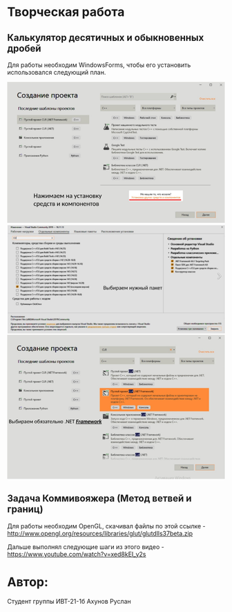 # Творческая работа
## Калькулятор десятичных и обыкновенных дробей

 Для работы необходим WindowsForms, чтобы его установить использовался следующий план.

![Первый шаг](https://github.com/FarWG/Algoritm_NeLab/blob/main/picture/WindowsForms1.png)
![Второй шаг](https://github.com/FarWG/Algoritm_NeLab/blob/main/picture/WindowsForms2.png)
![Третий шаг](https://github.com/FarWG/Algoritm_NeLab/blob/main/picture/WindowsForms3.png)

## Задача Коммивояжера (Метод ветвей и границ)

Для работы необходим OpenGL, скачивал файлы по этой ссылке - http://www.opengl.org/resources/libraries/glut/glutdlls37beta.zip

Дальше выполнял следующие шаги из этого видео - https://www.youtube.com/watch?v=xed8kEI_y2s

# Автор:

Студент группы ИВТ-21-1б Ахунов Руслан
